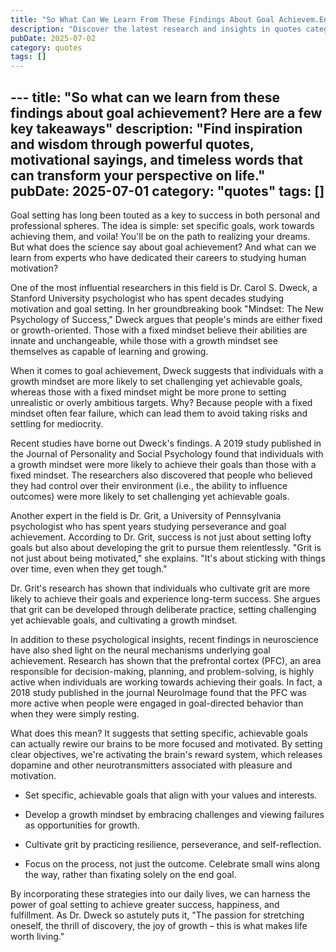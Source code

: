 ```yaml
---
title: "So What Can We Learn From These Findings About Goal Achievem.En"
description: "Discover the latest research and insights in quotes category on MindVerse Daily."
pubDate: 2025-07-02
category: quotes
tags: []
---
```


﻿---
title: "So what can we learn from these findings about goal achievement? Here are a few key takeaways"
description: "Find inspiration and wisdom through powerful quotes, motivational sayings, and timeless words that can transform your perspective on life."
pubDate: 2025-07-01
category: "quotes"
tags: []
---

Goal setting has long been touted as a key to success in both personal and professional spheres. The idea is simple: set specific goals, work towards achieving them, and voila! You'll be on the path to realizing your dreams. But what does the science say about goal achievement? And what can we learn from experts who have dedicated their careers to studying human motivation?

One of the most influential researchers in this field is Dr. Carol S. Dweck, a Stanford University psychologist who has spent decades studying motivation and goal setting. In her groundbreaking book "Mindset: The New Psychology of Success," Dweck argues that people's minds are either fixed or growth-oriented. Those with a fixed mindset believe their abilities are innate and unchangeable, while those with a growth mindset see themselves as capable of learning and growing.

When it comes to goal achievement, Dweck suggests that individuals with a growth mindset are more likely to set challenging yet achievable goals, whereas those with a fixed mindset might be more prone to setting unrealistic or overly ambitious targets. Why? Because people with a fixed mindset often fear failure, which can lead them to avoid taking risks and settling for mediocrity.

Recent studies have borne out Dweck's findings. A 2019 study published in the Journal of Personality and Social Psychology found that individuals with a growth mindset were more likely to achieve their goals than those with a fixed mindset. The researchers also discovered that people who believed they had control over their environment (i.e., the ability to influence outcomes) were more likely to set challenging yet achievable goals.

Another expert in the field is Dr. Grit, a University of Pennsylvania psychologist who has spent years studying perseverance and goal achievement. According to Dr. Grit, success is not just about setting lofty goals but also about developing the grit to pursue them relentlessly. "Grit is not just about being motivated," she explains. "It's about sticking with things over time, even when they get tough."

Dr. Grit's research has shown that individuals who cultivate grit are more likely to achieve their goals and experience long-term success. She argues that grit can be developed through deliberate practice, setting challenging yet achievable goals, and cultivating a growth mindset.

In addition to these psychological insights, recent findings in neuroscience have also shed light on the neural mechanisms underlying goal achievement. Research has shown that the prefrontal cortex (PFC), an area responsible for decision-making, planning, and problem-solving, is highly active when individuals are working towards achieving their goals. In fact, a 2018 study published in the journal NeuroImage found that the PFC was more active when people were engaged in goal-directed behavior than when they were simply resting.

What does this mean? It suggests that setting specific, achievable goals can actually rewire our brains to be more focused and motivated. By setting clear objectives, we're activating the brain's reward system, which releases dopamine and other neurotransmitters associated with pleasure and motivation.

* Set specific, achievable goals that align with your values and interests.

* Develop a growth mindset by embracing challenges and viewing failures as opportunities for growth.

* Cultivate grit by practicing resilience, perseverance, and self-reflection.

* Focus on the process, not just the outcome. Celebrate small wins along the way, rather than fixating solely on the end goal.

By incorporating these strategies into our daily lives, we can harness the power of goal setting to achieve greater success, happiness, and fulfillment. As Dr. Dweck so astutely puts it, "The passion for stretching oneself, the thrill of discovery, the joy of growth – this is what makes life worth living."

